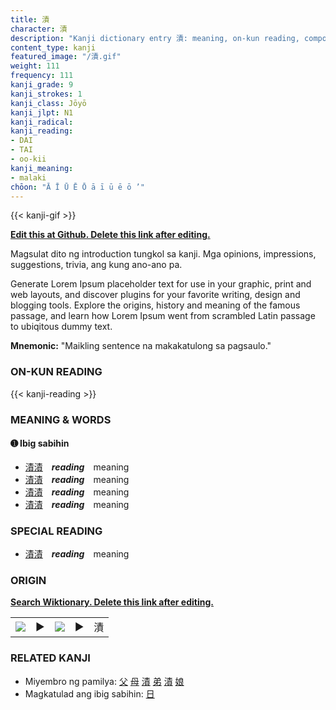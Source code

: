 ```yaml
---
title: 漬
character: 漬
description: "Kanji dictionary entry 漬: meaning, on-kun reading, compounds, origin, related kanji"
content_type: kanji
featured_image: "/漬.gif"
weight: 111
frequency: 111
kanji_grade: 9
kanji_strokes: 1
kanji_class: Jōyō
kanji_jlpt: N1
kanji_radical: 
kanji_reading: 
- DAI
- TAI
- oo-kii
kanji_meaning:
- malaki
chōon: "Ā Ī Ū Ē Ō ā ī ū ē ō ’"
---
```

[//]: # (Don't edit the line below. Kanji animated GIF code is automatically generated.)
{{< kanji-gif >}}

[//]: # (Edit below this line.)

**[Edit this at Github. Delete this link after editing.](https://github.com/tim0g/tim/tree/main/content/kanji/漬/index.md)**

Magsulat dito ng introduction tungkol sa kanji. Mga opinions, impressions, suggestions, trivia, ang kung ano-ano pa.

Generate Lorem Ipsum placeholder text for use in your graphic, print and web layouts, and discover plugins for your favorite writing, design and blogging tools. Explore the origins, history and meaning of the famous passage, and learn how Lorem Ipsum went from scrambled Latin passage to ubiqitous dummy text.
 
**Mnemonic:** "Maikling sentence na makakatulong sa pagsaulo."

### ON-KUN READING

[//]: # (Don't edit the line below. ON-KUN READING code is automatically generated.)
{{< kanji-reading >}}

### MEANING & WORDS

#### ➊ **Ibig sabihin**
  - [漬](../漬)[漬](../漬)　***reading***　meaning
  - [漬](../漬)[漬](../漬)　***reading***　meaning
  - [漬](../漬)[漬](../漬)　***reading***　meaning
  - [漬](../漬)[漬](../漬)　***reading***　meaning

### SPECIAL READING
  - [漬](../漬)[漬](../漬)　***reading***　meaning

### ORIGIN

**[Search Wiktionary. Delete this link after editing.](https://wiktionary.org/wiki/漬)**
<table class="kanji-table"><tr><td>
<img src="60px-漬-bronze.svg.png">
</td><td>▶</td><td>
<img src="60px-漬-oracle.svg.png">
</td><td>▶</td>
<td class="kanji-origin">漬</td>
</tr></table>

### RELATED KANJI
- Miyembro ng pamilya: [父](../父) [母](../母) [漬](../漬) [弟](../弟) [漬](../漬) [娘](../娘)
- Magkatulad ang ibig sabihin: [日](../日)
